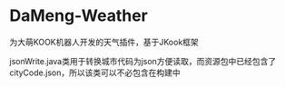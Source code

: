 # DaMeng-Weather
为大萌KOOK机器人开发的天气插件，基于JKook框架

jsonWrite.java类用于转换城市代码为json方便读取，而资源包中已经包含了cityCode.json，所以该类可以不必包含在构建中
